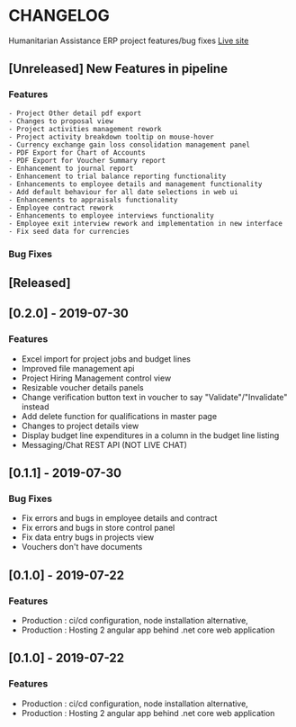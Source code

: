 # CHANGELOG
Humanitarian Assistance ERP project features/bug fixes [Live site](http://34.90.15.30)

<a name="unreleased"></a>
## [Unreleased] New Features in pipeline

### Features
    - Project Other detail pdf export
    - Changes to proposal view
    - Project activities management rework
    - Project activity breakdown tooltip on mouse-hover
    - Currency exchange gain loss consolidation management panel
    - PDF Export for Chart of Accounts
    - PDF Export for Voucher Summary report
    - Enhancement to journal report
    - Enhancement to trial balance reporting functionality
    - Enhancements to employee details and management functionality
    - Add default behaviour for all date selections in web ui
    - Enhancements to appraisals functionality
    - Employee contract rework
    - Enhancements to employee interviews functionality
    - Employee exit interview rework and implementation in new interface
    - Fix seed data for currencies

### Bug Fixes




<a name="released"></a>
## [Released]

<a name="0.2.0"></a>
## [0.2.0] - 2019-07-30
### Features
- Excel import for project jobs and budget lines
- Improved file management api
- Project Hiring Management control view
- Resizable voucher details panels
- Change verification button text in voucher to say "Validate"/"Invalidate" instead
- Add delete function for qualifications in master page
- Changes to project details view
- Display budget line expenditures in a column in the budget line listing
- Messaging/Chat REST API (NOT LIVE CHAT)


<a name="0.1.1"></a>
## [0.1.1] - 2019-07-30
### Bug Fixes
- Fix errors and bugs in employee details and contract
- Fix errors and bugs in store control panel
- Fix data entry bugs in projects view
- Vouchers don't have documents



<a name="0.1.0"></a>
## [0.1.0] - 2019-07-22
### Features
- Production : ci/cd configuration, node installation alternative, 
- Production : Hosting 2 angular app behind .net core web application  


<a name="0.1.0"></a>
## [0.1.0] - 2019-07-22
### Features
- Production : ci/cd configuration, node installation alternative, 
- Production : Hosting 2 angular app behind .net core web application  
